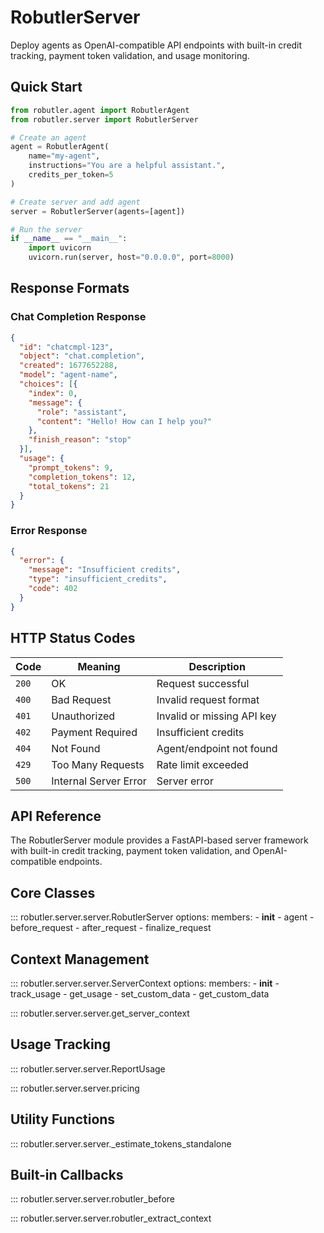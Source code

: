 # RobutlerServer

Deploy agents as OpenAI-compatible API endpoints with built-in credit tracking, payment token validation, and usage monitoring.

## Quick Start

```python
from robutler.agent import RobutlerAgent
from robutler.server import RobutlerServer

# Create an agent
agent = RobutlerAgent(
    name="my-agent",
    instructions="You are a helpful assistant.",
    credits_per_token=5
)

# Create server and add agent
server = RobutlerServer(agents=[agent])

# Run the server
if __name__ == "__main__":
    import uvicorn
    uvicorn.run(server, host="0.0.0.0", port=8000)
```

## Response Formats

### Chat Completion Response
```json
{
  "id": "chatcmpl-123",
  "object": "chat.completion",
  "created": 1677652288,
  "model": "agent-name",
  "choices": [{
    "index": 0,
    "message": {
      "role": "assistant",
      "content": "Hello! How can I help you?"
    },
    "finish_reason": "stop"
  }],
  "usage": {
    "prompt_tokens": 9,
    "completion_tokens": 12,
    "total_tokens": 21
  }
}
```

### Error Response
```json
{
  "error": {
    "message": "Insufficient credits",
    "type": "insufficient_credits",
    "code": 402
  }
}
```

## HTTP Status Codes

| Code | Meaning | Description |
|------|---------|-------------|
| `200` | OK | Request successful |
| `400` | Bad Request | Invalid request format |
| `401` | Unauthorized | Invalid or missing API key |
| `402` | Payment Required | Insufficient credits |
| `404` | Not Found | Agent/endpoint not found |
| `429` | Too Many Requests | Rate limit exceeded |
| `500` | Internal Server Error | Server error |

## API Reference

The RobutlerServer module provides a FastAPI-based server framework with built-in credit tracking, payment token validation, and OpenAI-compatible endpoints.

## Core Classes

::: robutler.server.server.RobutlerServer
    options:
        members:
            - __init__
            - agent
            - before_request
            - after_request
            - finalize_request

## Context Management

::: robutler.server.server.ServerContext
    options:
        members:
            - __init__
            - track_usage
            - get_usage
            - set_custom_data
            - get_custom_data

::: robutler.server.server.get_server_context

## Usage Tracking

::: robutler.server.server.ReportUsage

::: robutler.server.server.pricing

## Utility Functions

::: robutler.server.server._estimate_tokens_standalone

## Built-in Callbacks

::: robutler.server.server.robutler_before

::: robutler.server.server.robutler_extract_context 